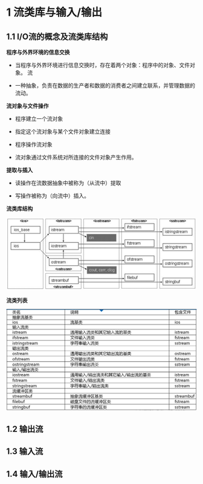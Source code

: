 # 1 流类库与输入/输出

## 1.1 I/O流的概念及流类库结构

**程序与外界环境的信息交换**

* 当程序与外界环境进行信息交换时，存在着两个对象：程序中的对象、文件对象。 流

* 一种抽象，负责在数据的生产者和数据的消费者之间建立联系，并管理数据的流动。

**流对象与文件操作**

* 程序建立一个流对象

* 指定这个流对象与某个文件对象建立连接

* 程序操作流对象

* 流对象通过文件系统对所连接的文件对象产生作用。

**提取与插入**

* 读操作在流数据抽象中被称为（从流中）提取

* 写操作被称为（向流中）插入。

**流类库结构**

![](https://github.com/Mozart482/CS-Notes/blob/main/C%2B%2B%E8%AF%AD%E8%A8%80%E7%A8%8B%E5%BA%8F%E8%AE%BE%E8%AE%A1/images/%E6%B5%81%E7%B1%BB%E5%BA%93%E7%BB%93%E6%9E%84.png)

**流类列表**

![](https://github.com/Mozart482/CS-Notes/blob/main/C%2B%2B%E8%AF%AD%E8%A8%80%E7%A8%8B%E5%BA%8F%E8%AE%BE%E8%AE%A1/images/%E6%B5%81%E7%B1%BB%E5%88%97%E8%A1%A8.png)

## 1.2 输出流


## 1.3 输入流


## 1.4 输入/输出流
